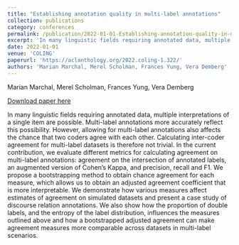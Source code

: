 ```yaml
---
title: "Establishing annotation quality in multi-label annotations"
collection: publications
category: conferences
permalink: /publication/2022-01-01-Establishing-annotation-quality-in-multi
excerpt: 'In many linguistic fields requiring annotated data, multiple interpretations of a single item are possible. Multi-label annotations more accurately reflect this possibility. However, allowing for multi-label annotations also affects the chance that two coders agree with each other. Calculating inter-coder agreement for multi-label datasets is therefore not trivial. In the current contribution, we evaluate different metrics for calculating agreement on multi-label annotations: agreement on the intersection of annotated labels, an augmented version of Cohen’s Kappa, and precision, recall and F1. We propose a bootstrapping method to obtain chance agreement for each measure, which allows us to obtain an adjusted agreement coefficient that is more interpretable. We demonstrate how various measures affect estimates of agreement on simulated datasets and present a case study of discourse relation annotations. We also show how the proportion of double labels, and the entropy of the label distribution, influences the measures outlined above and how a bootstrapped adjusted agreement can make agreement measures more comparable across datasets in multi-label scenarios.'
date: 2022-01-01
venue: 'COLING'
paperurl: 'https://aclanthology.org/2022.coling-1.322/'
authors: 'Marian Marchal, Merel Scholman, Frances Yung, Vera Demberg'
---
```

Marian Marchal, Merel Scholman, Frances Yung, Vera Demberg

<a href='https://aclanthology.org/2022.coling-1.322/'>Download paper here</a>

In many linguistic fields requiring annotated data, multiple interpretations of a single item are possible. Multi-label annotations more accurately reflect this possibility. However, allowing for multi-label annotations also affects the chance that two coders agree with each other. Calculating inter-coder agreement for multi-label datasets is therefore not trivial. In the current contribution, we evaluate different metrics for calculating agreement on multi-label annotations: agreement on the intersection of annotated labels, an augmented version of Cohen’s Kappa, and precision, recall and F1. We propose a bootstrapping method to obtain chance agreement for each measure, which allows us to obtain an adjusted agreement coefficient that is more interpretable. We demonstrate how various measures affect estimates of agreement on simulated datasets and present a case study of discourse relation annotations. We also show how the proportion of double labels, and the entropy of the label distribution, influences the measures outlined above and how a bootstrapped adjusted agreement can make agreement measures more comparable across datasets in multi-label scenarios.
